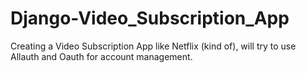 # Django-Video_Subscription_App
Creating a Video Subscription App like Netflix (kind of), will try to use Allauth and Oauth for account management.
